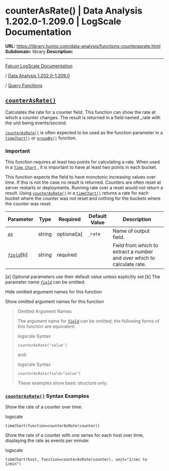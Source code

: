 # counterAsRate() | Data Analysis 1.202.0-1.209.0 | LogScale Documentation

**URL:** https://library.humio.com/data-analysis/functions-counterasrate.html
**Subdomain:** library
**Description:** 

---

[Falcon LogScale Documentation](https://library.humio.com)

/ [Data Analysis 1.202.0-1.209.0](data-analysis-docs.html)

/ [Query Functions](functions.html)

## [`counterAsRate()`](functions-counterasrate.html "counterAsRate\(\)")

Calculates the rate for a counter field. This function can show the rate at which a counter changes. The result is returned in a field named _rate with the unit being events/second. 

[`counterAsRate()`](functions-counterasrate.html "counterAsRate\(\)") is often expected to be used as the function parameter in a [`timeChart()`](functions-timechart.html "timeChart\(\)") or [`groupBy()`](functions-groupby.html "groupBy\(\)") function. 

### Important

This function requires at least two points for calculating a rate. When used in a [`Time Chart`](widgets-timechart.html "Time Chart") , it is important to have at least two points in each bucket. 

This function expects the field to have monotonic increasing values over time. If this is not the case no result is returned. Counters are often reset at server restarts or deployments. Running rate over a reset would not return a result. Using [`counterAsRate()`](functions-counterasrate.html "counterAsRate\(\)") in a [`timeChart()`](functions-timechart.html "timeChart\(\)") returns a rate for each bucket where the counter was not reset and nothing for the buckets where the counter was reset. 

Parameter| Type| Required| Default Value| Description  
---|---|---|---|---  
[ _`as`_](functions-counterasrate.html#query-functions-counterasrate-as)|  string| optional[a] | `_rate`|  Name of output field.   
[_`field`_](functions-counterasrate.html#query-functions-counterasrate-field)[b]| string| required |  |  Field from which to extract a number and over which to calculate rate.   
[a] Optional parameters use their default value unless explicitly set.[b] The parameter name [_`field`_](functions-counterasrate.html#query-functions-counterasrate-field) can be omitted.  
  
Hide omitted argument names for this function

Show omitted argument names for this function

> Omitted Argument Names
> 
> The argument name for [_`field`_](functions-counterasrate.html#query-functions-counterasrate-field) can be omitted; the following forms of this function are equivalent:
> 
> logscale Syntax
>     
>     
>     counterAsRate("value")
> 
> and:
> 
> logscale Syntax
>     
>     
>     counterAsRate(field="value")
> 
> These examples show basic structure only.

### [`counterAsRate()`](functions-counterasrate.html "counterAsRate\(\)") Syntax Examples

Show the rate of a counter over time: 

logscale
    
    
    timeChart(function=counterAsRate(counter))

Show the rate of a counter with one series for each host over time, displaying the rate as events per minute: 

logscale
    
    
    timeChart(host, function=counterAsRate(counter), unit="1/sec to 1/min")
